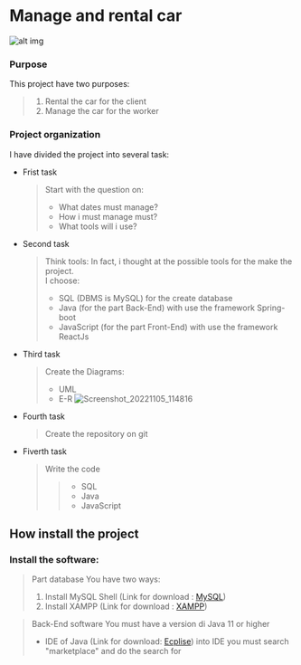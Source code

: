 # Manage and rental car
![alt img](https://media2.giphy.com/media/26BRrcK4dXrxl817q/giphy.gif?cid=790b76117084c3f85dd54eedf043fe571e0d8509faa3e36d&rid=giphy.gif&ct=g)

### Purpose 

This project have two purposes:

>
>1) Rental the car for the client
>1) Manage the car for the worker
>

### Project organization

I have divided the project into several task:

- Frist task
  > Start with the question on:
  > - What dates must manage?
  > - How i must manage must?
  > - What tools will i use?
  > 

- Second task
  > Think tools:
  > In fact, i thought at the possible tools for the make the project. <br>I choose:
  > - SQL (DBMS is MySQL) for the create database
  > - Java (for the part Back-End) with use the framework Spring-boot
  > - JavaScript (for the part Front-End) with use the framework ReactJs
  
- Third task
  > Create the Diagrams:
  > - UML
  > - E-R
  ![Screenshot_20221105_114816](https://user-images.githubusercontent.com/57871388/200616358-452a4b98-a811-48f5-87da-2e1865bac199.png)

- Fourth task
  > Create the repository on git
  
- Fiverth task
  > Write the code
  >> - SQL
  >> - Java
  >> - JavaScript

## How install the project

### Install the software:

  > Part database
  > You have two ways:
  >1) Install MySQL Shell (Link for download : [MySQL](https://dev.mysql.com/doc/mysql-shell/8.0/en/mysql-shell-install.html))
  >1) Install XAMPP (Link for download : [XAMPP](https://www.apachefriends.org/download.html))

  > Back-End software
  > You must have a version di Java 11 or higher
  > - IDE of Java (Link for download: [Ecplise](https://www.eclipse.org/downloads/packages/release/2022-09/r/eclipse-ide-enterprise-java-and-web-developers))
  > into IDE you must search "marketplace" and do the search for 
  
  
